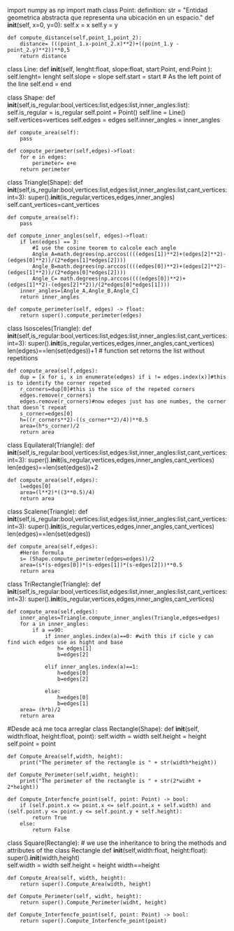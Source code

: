 import numpy as np
import math
class Point:
    definition: str = "Entidad geometrica abstracta que representa una ubicación en un espacio."
    def __init__(self, x=0, y=0):
        self.x = x
        self.y = y

    def compute_distance(self,point_1,point_2):
        distance= (((point_1.x-point_2.x)**2)+((point_1.y - point_2.y)**2))**0,5
        return distance 


class Line:
    def __init__(self, lenght:float, slope:float, start:Point, end:Point ):
       self.lenght= lenght 
       self.slope = slope
       self.start = start # As the left point of the line
       self.end = end
    
       

class Shape:
    def __init__(self,is_regular:bool,vertices:list,edges:list,inner_angles:list):
        self.is_regular = is_regular
        self.point = Point()
        self.line = Line()
        self.vertices=vertices
        self.edges = edges
        self.inner_angles = inner_angles

    
    def compute_area(self):
        pass

    def compute_perimeter(self,edges)->float:
        for e in edges:
            perimeter= e+e
        return perimeter

    

class Triangle(Shape):
    def __init__(self,is_regular:bool,vertices:list,edges:list,inner_angles:list,cant_vertices:int=3):
        super().__init__(is_regular,vertices,edges,inner_angles)
        self.cant_vertices=cant_vertices
    
    def compute_area(self):
        pass
    
    def compute_inner_angles(self, edges)->float:
        if len(edges) == 3:
            #I use the cosine teorem to calcole each angle
            Angle_A=math.degrees(np.arccos((((edges[1])**2)+(edges[2]**2)-(edges[0]**2))/(2*edges[1]*edges[2])))
            Angle_B=math.degrees(np.arccos((((edges[0])**2)+(edges[2]**2)-(edges[1]**2))/(2*edges[0]*edges[2])))
            Angle_C= math.degrees(np.arccos((((edges[0])**2)+(edges[1]**2)-(edges[2]**2))/(2*edges[0]*edges[1])))
        inner_angles=[Angle_A,Angle_B,Angle_C]
        return inner_angles
    
    def compute_perimeter(self, edges) -> float:
        return super().compute_perimeter(edges)

class Isosceles(Triangle):
    def __init__(self,is_regular:bool,vertices:list,edges:list,inner_angles:list,cant_vertices:int=3):
        super().__init__(is_regular,vertices,edges,inner_angles,cant_vertices)
        len(edges)==len(set(edges))+1 # function set retorns the list without repetitions
    
    def compute_area(self,edges):
        dup = [x for i, x in enumerate(edges) if i != edges.index(x)]#this is to identify the corner repeted
        r_corners=dup[0]#this is the sice of the repeted corners
        edges.remove(r_corners)
        edges.remove(r_corners)#now edeges just has one numbes, the corner that doesn´t repeat
        s_corner=edges[0]
        h=((r_corners**2)-((s_corner**2)/4))**0.5
        area=(h*s_corner)/2
        return area
    
class Equilateral(Triangle):
    def __init__(self,is_regular:bool,vertices:list,edges:list,inner_angles:list,cant_vertices:int=3):
        super().__init__(is_regular,vertices,edges,inner_angles,cant_vertices)
        len(edges)==len(set(edges))+2

    def compute_area(self,edges):
        l=edges[0]
        area=(l**2)*((3**0.5)/4)
        return area
    
class Scalene(Triangle):
    def __init__(self,is_regular:bool,vertices:list,edges:list,inner_angles:list,cant_vertices:int=3):
        super().__init__(is_regular,vertices,edges,inner_angles,cant_vertices)
        len(edges)==len(set(edges))

    def compute_area(self,edges):
        #Herón formula
        s= (Shape.compute_perimeter(edges=edges))/2
        area=(s*(s-edges[0])*(s-edges[1])*(s-edges[2]))**0.5
        return area
    
class TriRectangle(Triangle):
    def __init__(self,is_regular:bool,vertices:list,edges:list,inner_angles:list,cant_vertices:int=3):
        super().__init__(is_regular,vertices,edges,inner_angles,cant_vertices)

    def compute_area(self,edges):
        inner_angles=Triangle.compute_inner_angles(Triangle,edges=edges)
        for a in inner_angles:
            if a ==90:
                if inner_angles.index(a)==0: #with this if cicle y can find wich edges use as hight and base
                    h= edges[1]
                    b=edges[2]

                elif inner_angles.index(a)==1:
                    h=edges[0]
                    b=edges[2]

                else:
                    h=edges[0]
                    b=edges[1]
        area= (h*b)/2
        return area 
        
#Desde acá me toca arreglar
class Rectangle(Shape):
    def __init__(self, width:float, height:float, point):
        self.width = width
        self.height = height
        self.point = point
 
    def Compute_Area(self,width, height):
        print("The perimeter of the rectangle is " + str(width*height))

    def Compute_Perimeter(self,widht, height):
        print("The perimeter of the rectangle is " + str(2*widht + 2*height))

    def Compute_Interfencfe_point(self, point: Point) -> bool:
        if (self.point.x <= point.x <= self.point.x + self.width) and (self.point.y <= point.y <= self.point.y + self.height):
            return True
        else:
            return False    


class Square(Rectangle): # we use the inheritance to bring the methods and attributes of the class Rectangle
    def __init__(self,width:float, height:float):
        super().__init__(width,height)    
        self.width = width
        self.height = height
        width==height

    def Compute_Area(self, width, height):
        return super().Compute_Area(width, height)
    
    def Compute_Perimeter(self, widht, height):
        return super().Compute_Perimeter(widht, height)
    
    def Compute_Interfencfe_point(self, point: Point) -> bool:
        return super().Compute_Interfencfe_point(point)

   




